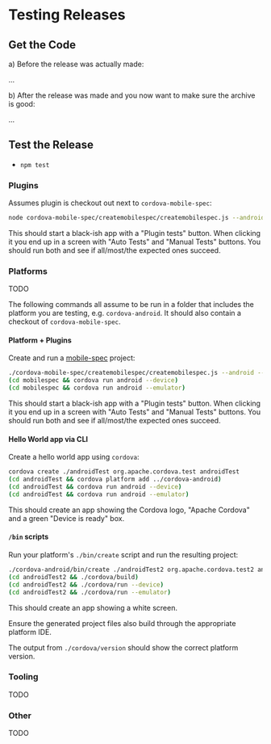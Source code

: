 # Testing Releases


## Get the Code

a) Before the release was actually made:

...

b) After the release was made and you now want to make sure the archive is good:

...

## Test the Release

- `npm test`

### Plugins

Assumes plugin is checkout out next to `cordova-mobile-spec`:

```bash
node cordova-mobile-spec/createmobilespec/createmobilespec.js --android --global --plugins="cordova-plugin-vibration"
```

This should start a black-ish app with a "Plugin tests" button. When clicking it you end up in a screen with "Auto Tests" and "Manual Tests" buttons. You should run both and see if all/most/the expected ones succeed.

### Platforms

TODO

The following commands all assume to be run in a folder that includes the platform you are testing, e.g. `cordova-android`. It should also contain a checkout of `cordova-mobile-spec`.

#### Platform + Plugins

Create and run a [mobile-spec](https://github.com/apache/cordova-mobile-spec/) project:

```bash
./cordova-mobile-spec/createmobilespec/createmobilespec.js --android --forceplugins
(cd mobilespec && cordova run android --device)
(cd mobilespec && cordova run android --emulator)
```

This should start a black-ish app with a "Plugin tests" button. When clicking it you end up in a screen with "Auto Tests" and "Manual Tests" buttons. You should run both and see if all/most/the expected ones succeed.

#### Hello World app via CLI

Create a hello world app using `cordova`:

```bash
cordova create ./androidTest org.apache.cordova.test androidTest
(cd androidTest && cordova platform add ../cordova-android)
(cd androidTest && cordova run android --device)
(cd androidTest && cordova run android --emulator)
```

This should create an app showing the Cordova logo, "Apache Cordova" and a green "Device is ready" box.

#### `/bin` scripts

Run your platform's `./bin/create` script and run the resulting project:

```bash
./cordova-android/bin/create ./androidTest2 org.apache.cordova.test2 androidTest2
(cd androidTest2 && ./cordova/build)
(cd androidTest2 && ./cordova/run --device)
(cd androidTest2 && ./cordova/run --emulator)
```

This should create an app showing a white screen.

Ensure the generated project files also build through the appropriate platform IDE.

The output from `./cordova/version` should show the correct platform version.

### Tooling

TODO

### Other

TODO
